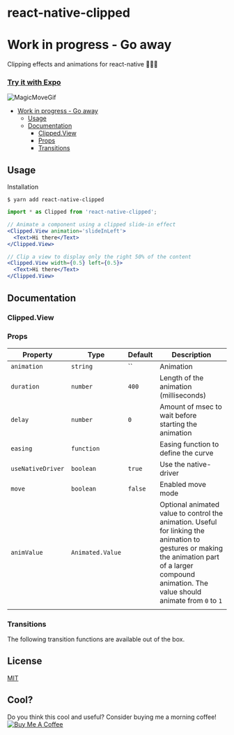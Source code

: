 # react-native-clipped <!-- omit in toc -->

# Work in progress - Go away



Clipping effects and animations for react-native  🍠🥒🍕

### [Try it with Expo](https://expo.io/@ijzerenhein/react-native-clipped-demo) <!-- omit in toc -->

![MagicMoveGif](magicmove5.gif)

- [Work in progress - Go away](#work-in-progress---go-away)
  - [Usage](#usage)
  - [Documentation](#documentation)
    - [Clipped.View](#clippedview)
    - [Props](#props)
    - [Transitions](#transitions)

## Usage

Installation

```
$ yarn add react-native-clipped
```

```jsx
import * as Clipped from 'react-native-clipped';

// Animate a component using a clipped slide-in effect
<Clipped.View animation='slideInLeft'>
  <Text>Hi there</Text>
</Clipped.View>

// Clip a view to display only the right 50% of the content
<Clipped.View width={0.5} left={0.5}>
  <Text>Hi there</Text>
</Clipped.View>
```

## Documentation

### Clipped.View

### Props

| Property          | Type             | Default | Description                                                                                                                                                                                          |
| ----------------- | ---------------- | ------- | ---------------------------------------------------------------------------------------------------------------------------------------------------------------------------------------------------- |
| `animation`       | `string`         | ``      | Animation                                                                                                                                                                                            |
| `duration`        | `number`         | `400`   | Length of the animation (milliseconds)                                                                                                                                                               |
| `delay`           | `number`         | `0`     | Amount of msec to wait before starting the animation                                                                                                                                                 |
| `easing`          | `function`       |         | Easing function to define the curve                                                                                                                                                                  |
| `useNativeDriver` | `boolean`        | `true`  | Use the native-driver                                                                                                                                                                                | `fade` | `boolean` | `false` | Applies an additional fade in/out effect |
| `move`            | `boolean`        | `false` | Enabled move mode                                                                                                                                                                                    |
| `animValue`       | `Animated.Value` |         | Optional animated value to control the animation. Useful for linking the animation to gestures or making the animation part of a larger compound animation. The value should animate from `0` to `1` |
|                   |

### Transitions

The following transition functions are available out of the box.


## License <!-- omit in toc -->

[MIT](./LICENSE.txt)

## Cool? <!-- omit in toc -->

Do you think this cool and useful? Consider buying me a morning coffee!<br/><a href="https://www.buymeacoffee.com/ijzerenhein" target="_blank"><img src="https://www.buymeacoffee.com/assets/img/custom_images/orange_img.png" alt="Buy Me A Coffee" style="height: auto !important;width: auto !important;" ></a>
